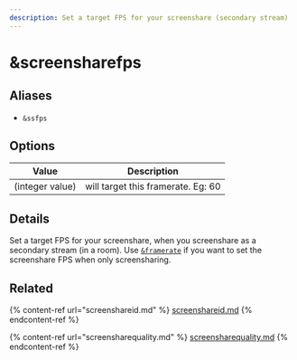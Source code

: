 ```yaml
---
description: Set a target FPS for your screenshare (secondary stream)
---
```


# \&screensharefps

## Aliases

* `&ssfps`

## Options

| Value           | Description                        |
| --------------- | ---------------------------------- |
| (integer value) | will target this framerate. Eg: 60 |

## Details

Set a target FPS for your screenshare, when you screenshare as a secondary stream (in a room). Use [`&framerate`](../advanced-settings/video-parameters/and-framerate.md) if you want to set the screenshare FPS when only screensharing.

## Related

{% content-ref url="screenshareid.md" %}
[screenshareid.md](screenshareid.md)
{% endcontent-ref %}

{% content-ref url="screensharequality.md" %}
[screensharequality.md](screensharequality.md)
{% endcontent-ref %}
